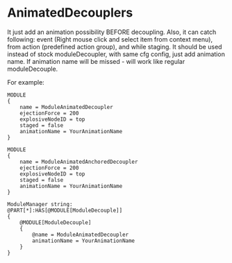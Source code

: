 AnimatedDecouplers
==================

It just add an animation possibility BEFORE decoupling.
Also, it can catch following: 
event (Right mouse click and select item from context menu),
from action (predefined action group), and while staging. 
It should be used instead of stock moduleDecoupler, with same  cfg config, just add animation name.
If animation name will be missed - will work like regular moduleDecouple.

For example:

	MODULE
	{
	    name = ModuleAnimatedDecoupler
	    ejectionForce = 200
	    explosiveNodeID = top
	    staged = false
	    animationName = YourAnimationName
	}
	
	MODULE
	{
	    name = ModuleAnimatedAnchoredDecoupler
	    ejectionForce = 200
	    explosiveNodeID = top
	    staged = false
	    animationName = YourAnimationName
	}

	ModuleManager string:
	@PART[*]:HAS[@MODULE[ModuleDecouple]]
	{
		@MODULE[ModuleDecouple]
		{
			@name = ModuleAnimatedDecoupler
			animationName = YourAnimationName
		}
	}
